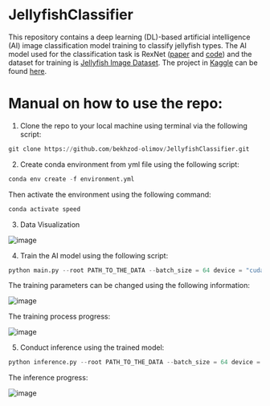 # JellyfishClassifier

This repository contains a deep learning (DL)-based artificial intelligence (AI) image classification model training to classify jellyfish types. The AI model used for the classification task is RexNet ([paper](https://arxiv.org/pdf/2007.00992.pdf) and [code](https://github.com/clovaai/rexnet)) and the dataset for training is [Jellyfish Image Dataset](https://www.kaggle.com/datasets/anshtanwar/jellyfish-types). The project in [Kaggle](https://www.kaggle.com/) can be found [here](https://www.kaggle.com/code/killa92/pytorch-classification-100-test-accuracy).

# Manual on how to use the repo:

1. Clone the repo to your local machine using terminal via the following script:

```python
git clone https://github.com/bekhzod-olimov/JellyfishClassifier.git
```

2. Create conda environment from yml file using the following script:
```python
conda env create -f environment.yml
```
Then activate the environment using the following command:
```python
conda activate speed
```

3. Data Visualization

![image](https://github.com/bekhzod-olimov/JellyfishClassifier/assets/50166164/9b795a3a-b9b6-454a-95af-0581f9ae2cd3)

4. Train the AI model using the following script:
```python
python main.py --root PATH_TO_THE_DATA --batch_size = 64 device = "cuda:0"
```
The training parameters can be changed using the following information:

![image](https://github.com/bekhzod-olimov/JellyfishClassifier/assets/50166164/cc82512f-acc1-4762-9858-f7b870fd8637)

The training process progress:

![image](https://github.com/bekhzod-olimov/JellyfishClassifier/assets/50166164/ca68a5af-bef1-4b41-9412-648c2f4942c3)

5. Conduct inference using the trained model:
```python
python inference.py --root PATH_TO_THE_DATA --batch_size = 64 device = "cuda:0"
```

The inference progress:

![image](https://github.com/bekhzod-olimov/JellyfishClassifier/assets/50166164/8fee0d75-c43c-4b85-9fcd-9a285a4cdf4a)



